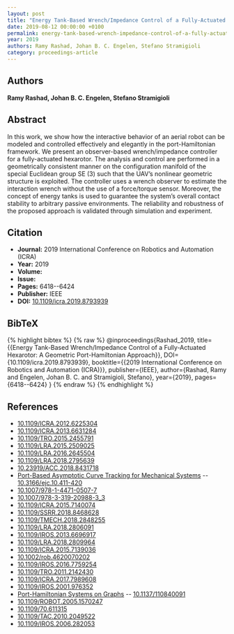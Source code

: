 ```yaml
---
layout: post
title: "Energy Tank-Based Wrench/Impedance Control of a Fully-Actuated Hexarotor: A Geometric Port-Hamiltonian Approach"
date: 2019-08-12 00:00:00 +0100
permalink: energy-tank-based-wrench-impedance-control-of-a-fully-actuated-hexarotor-a-geometric-port-hamiltonian-approach
year: 2019
authors: Ramy Rashad, Johan B. C. Engelen, Stefano Stramigioli
category: proceedings-article
---
```

 
## Authors
**Ramy Rashad, Johan B. C. Engelen, Stefano Stramigioli**
 
## Abstract
In this work, we show how the interactive behavior of an aerial robot can be modeled and controlled effectively and elegantly in the port-Hamiltonian framework. We present an observer-based wrench/impedance controller for a fully-actuated hexarotor. The analysis and control are performed in a geometrically consistent manner on the configuration manifold of the special Euclidean group SE (3) such that the UAV’s nonlinear geometric structure is exploited. The controller uses a wrench observer to estimate the interaction wrench without the use of a force/torque sensor. Moreover, the concept of energy tanks is used to guarantee the system’s overall contact stability to arbitrary passive environments. The reliability and robustness of the proposed approach is validated through simulation and experiment.
 
## Citation
- **Journal:** 2019 International Conference on Robotics and Automation (ICRA)
- **Year:** 2019
- **Volume:** 
- **Issue:** 
- **Pages:** 6418--6424
- **Publisher:** IEEE
- **DOI:** [10.1109/icra.2019.8793939](https://doi.org/10.1109/icra.2019.8793939)
 
## BibTeX
{% highlight bibtex %}
{% raw %}
@inproceedings{Rashad_2019,
  title={{Energy Tank-Based Wrench/Impedance Control of a Fully-Actuated Hexarotor: A Geometric Port-Hamiltonian Approach}},
  DOI={10.1109/icra.2019.8793939},
  booktitle={{2019 International Conference on Robotics and Automation (ICRA)}},
  publisher={IEEE},
  author={Rashad, Ramy and Engelen, Johan B. C. and Stramigioli, Stefano},
  year={2019},
  pages={6418--6424}
}
{% endraw %}
{% endhighlight %}
 
## References
- [10.1109/ICRA.2012.6225304](https://doi.org/10.1109/ICRA.2012.6225304)
- [10.1109/ICRA.2013.6631284](https://doi.org/10.1109/ICRA.2013.6631284)
- [10.1109/TRO.2015.2455791](https://doi.org/10.1109/TRO.2015.2455791)
- [10.1109/LRA.2015.2509025](https://doi.org/10.1109/LRA.2015.2509025)
- [10.1109/LRA.2016.2645504](https://doi.org/10.1109/LRA.2016.2645504)
- [10.1109/LRA.2018.2795639](https://doi.org/10.1109/LRA.2018.2795639)
- [10.23919/ACC.2018.8431718](https://doi.org/10.23919/ACC.2018.8431718)
- [Port-Based Asymptotic Curve Tracking for Mechanical Systems](port-based-asymptotic-curve-tracking-for-mechanical-systems) -- [10.3166/ejc.10.411-420](https://doi.org/10.3166/ejc.10.411-420)
- [10.1007/978-1-4471-0507-7](https://doi.org/10.1007/978-1-4471-0507-7)
- [10.1007/978-3-319-20988-3_3](https://doi.org/10.1007/978-3-319-20988-3_3)
- [10.1109/ICRA.2015.7140074](https://doi.org/10.1109/ICRA.2015.7140074)
- [10.1109/SSRR.2018.8468628](https://doi.org/10.1109/SSRR.2018.8468628)
- [10.1109/TMECH.2018.2848255](https://doi.org/10.1109/TMECH.2018.2848255)
- [10.1109/LRA.2018.2806091](https://doi.org/10.1109/LRA.2018.2806091)
- [10.1109/IROS.2013.6696917](https://doi.org/10.1109/IROS.2013.6696917)
- [10.1109/LRA.2018.2809964](https://doi.org/10.1109/LRA.2018.2809964)
- [10.1109/ICRA.2015.7139036](https://doi.org/10.1109/ICRA.2015.7139036)
- [10.1002/rob.4620070202](https://doi.org/10.1002/rob.4620070202)
- [10.1109/IROS.2016.7759254](https://doi.org/10.1109/IROS.2016.7759254)
- [10.1109/TRO.2011.2142430](https://doi.org/10.1109/TRO.2011.2142430)
- [10.1109/ICRA.2017.7989608](https://doi.org/10.1109/ICRA.2017.7989608)
- [10.1109/IROS.2001.976352](https://doi.org/10.1109/IROS.2001.976352)
- [Port-Hamiltonian Systems on Graphs](port-hamiltonian-systems-on-graphs) -- [10.1137/110840091](https://doi.org/10.1137/110840091)
- [10.1109/ROBOT.2005.1570247](https://doi.org/10.1109/ROBOT.2005.1570247)
- [10.1109/70.611315](https://doi.org/10.1109/70.611315)
- [10.1109/TAC.2010.2049522](https://doi.org/10.1109/TAC.2010.2049522)
- [10.1109/IROS.2006.282053](https://doi.org/10.1109/IROS.2006.282053)

